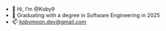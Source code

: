 - 👋 Hi, I’m @Koby9
- 🌱 Graduating with a degree in Software Engineering in 2025
- 📫 kobymoon.dev@gmail.com

<!---
Koby9/Koby9 is a ✨ special ✨ repository because its `README.md` (this file) appears on your GitHub profile.
You can click the Preview link to take a look at your changes.
--->
